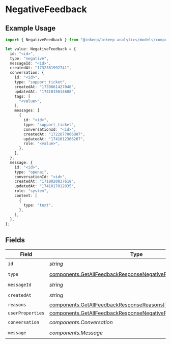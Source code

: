 # NegativeFeedback

## Example Usage

```typescript
import { NegativeFeedback } from "@inkeep/inkeep-analytics/models/components";

let value: NegativeFeedback = {
  id: "<id>",
  type: "negative",
  messageId: "<id>",
  createdAt: "1732381992741",
  conversation: {
    id: "<id>",
    type: "support_ticket",
    createdAt: "1739661427048",
    updatedAt: "1741015614608",
    tags: [
      "<value>",
    ],
    messages: [
      {
        id: "<id>",
        type: "support_ticket",
        conversationId: "<id>",
        createdAt: "1722877066887",
        updatedAt: "1741012366267",
        role: "<value>",
      },
    ],
  },
  message: {
    id: "<id>",
    type: "openai",
    conversationId: "<id>",
    createdAt: "1719020837618",
    updatedAt: "1741017012835",
    role: "system",
    content: [
      {
        type: "text",
      },
    ],
  },
};
```

## Fields

| Field                                                                                                                                              | Type                                                                                                                                               | Required                                                                                                                                           | Description                                                                                                                                        |
| -------------------------------------------------------------------------------------------------------------------------------------------------- | -------------------------------------------------------------------------------------------------------------------------------------------------- | -------------------------------------------------------------------------------------------------------------------------------------------------- | -------------------------------------------------------------------------------------------------------------------------------------------------- |
| `id`                                                                                                                                               | *string*                                                                                                                                           | :heavy_check_mark:                                                                                                                                 | N/A                                                                                                                                                |
| `type`                                                                                                                                             | [components.GetAllFeedbackResponseNegativeFeedbackType](../../models/components/getallfeedbackresponsenegativefeedbacktype.md)                     | :heavy_check_mark:                                                                                                                                 | N/A                                                                                                                                                |
| `messageId`                                                                                                                                        | *string*                                                                                                                                           | :heavy_check_mark:                                                                                                                                 | N/A                                                                                                                                                |
| `createdAt`                                                                                                                                        | *string*                                                                                                                                           | :heavy_check_mark:                                                                                                                                 | N/A                                                                                                                                                |
| `reasons`                                                                                                                                          | [components.GetAllFeedbackResponseReasons](../../models/components/getallfeedbackresponsereasons.md)[]                                             | :heavy_minus_sign:                                                                                                                                 | N/A                                                                                                                                                |
| `userProperties`                                                                                                                                   | [components.GetAllFeedbackResponseNegativeFeedbackUserProperties](../../models/components/getallfeedbackresponsenegativefeedbackuserproperties.md) | :heavy_minus_sign:                                                                                                                                 | N/A                                                                                                                                                |
| `conversation`                                                                                                                                     | *components.Conversation*                                                                                                                          | :heavy_check_mark:                                                                                                                                 | N/A                                                                                                                                                |
| `message`                                                                                                                                          | *components.Message*                                                                                                                               | :heavy_check_mark:                                                                                                                                 | N/A                                                                                                                                                |